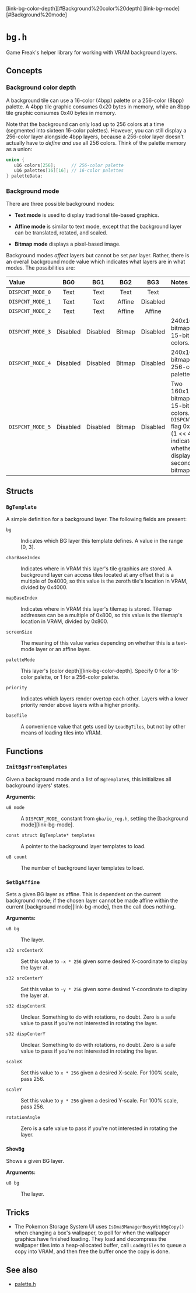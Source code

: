[link-bg-color-depth][#Background%20color%20depth]
[link-bg-mode][#Background%20mode]

# `bg.h`

Game Freak's helper library for working with VRAM background layers.

## Concepts

### Background color depth

A background tile can use a 16-color (4bpp) palette or a 256-color (8bpp) palette. A 4bpp tile graphic consumes 0x20 bytes in memory, while an 8bpp tile graphic consumes 0x40 bytes in memory.

Note that the background can only load up to 256 colors at a time (segmented into sixteen 16-color palettes). However, you can still display a 256-color layer alongside 4bpp layers, because a 256-color layer doesn't actually have to *define and use* all 256 colors. Think of the palette memory as a union:

```c
union {
   u16 colors[256];      // 256-color palette
   u16 palettes[16][16]; // 16-color palettes
} paletteData;
```

### Background mode

There are three possible background modes:

* **Text mode** is used to display traditional tile-based graphics.

* **Affine mode** is similar to text mode, except that the background layer can be translated, rotated, and scaled.

* **Bitmap mode** displays a pixel-based image.

Background modes *affect* layers but cannot be set *per* layer. Rather, there is an overall background mode value which indicates what layers are in what modes. The possibilities are:

| Value | BG0 | BG1 | BG2 | BG3 | Notes |
| :- | :-: | :-: | :-: | :-: | :- |
| `DISPCNT_MODE_0` | Text | Text | Text | Text |
| `DISPCNT_MODE_1` | Text | Text | Affine | Disabled |
| `DISPCNT_MODE_2` | Text | Text | Affine | Affine |
| `DISPCNT_MODE_3` | Disabled | Disabled | Bitmap | Disabled | 240x160px bitmap; 15-bit colors. |
| `DISPCNT_MODE_4` | Disabled | Disabled | Bitmap | Disabled | 240x160px bitmap; 256-color palette. |
| `DISPCNT_MODE_5` | Disabled | Disabled | Bitmap | Disabled | Two 160x128px bitmaps; 15-bit colors. `DISPCNT` flag 0x10 (1 << 4) indicates whether to display the second bitmap. |

## Structs

### `BgTemplate`

A simple definition for a background layer. The following fields are present:

<dl>
   <dt><code>bg</code></dt>
      <dd><p>Indicates which BG layer this template defines. A value in the range [0, 3].</p></dd>
   <dt><code>charBaseIndex</code></dt>
      <dd><p>Indicates where in VRAM this layer's tile graphics are stored. A background layer can access tiles located at any offset that is a multiple of 0x4000, so this value is the zeroth tile's location in VRAM, divided by 0x4000.</p></dd>
   <dt><code>mapBaseIndex</code></dt>
      <dd><p>Indicates where in VRAM this layer's tilemap is stored. Tilemap addresses can be a multiple of 0x800, so this value is the tilemap's location in VRAM, divided by 0x800.</p></dd>
   <dt><code>screenSize</code></dt>
      <dd>
         <p>The meaning of this value varies depending on whether this is a text-mode layer or an affine layer.</p>
      </dd>
   <dt><code>paletteMode</code></dt>
<dd><p>

This layer's [color depth][link-bg-color-depth]. Specify 0 for a 16-color palette, or 1 for a 256-color palette.

</p></dd>
   <dt><code>priority</code></dt>
      <dd><p>Indicates which layers render overtop each other. Layers with a lower priority render above layers with a higher priority.</p></dd>
   <dt><code>baseTile</code></dt>
      <dd><p>A convenience value that gets used by <code>LoadBgTiles</code>, but not by other means of loading tiles into VRAM.</p></dd>
</dl>

## Functions

### `InitBgsFromTemplates`

Given a background mode and a list of `BgTemplate`s, this initializes all background layers' states.

**Arguments:**

<dl>
   <dt><code>u8 mode</code></dt>
<dd><p>

A `DISPCNT_MODE_` constant from `gba/io_reg.h`, setting the [background mode][link-bg-mode].

</p></dd>
   <dt><code>const struct BgTemplate* templates</code></dt>
      <dd><p>A pointer to the background layer templates to load.</p></dd>
   <dt><code>u8 count</code></dt>
      <dd><p>The number of background layer templates to load.</p></dd>
</dl>

### `SetBgAffine`

Sets a given BG layer as affine. This is dependent on the current background mode; if the chosen layer cannot be made affine within the current [background mode][link-bg-mode], then the call does nothing.

**Arguments:**

<dl>
   <dt><code>u8 bg</code></dt>
      <dd><p>The layer.</p></dd>
   <dt><code>s32 srcCenterX</code></dt>
      <dd><p>Set this value to <code>-x * 256</code> given some desired X-coordinate to display the layer at.</p></dd>
   <dt><code>s32 srcCenterY</code></dt>
      <dd><p>Set this value to <code>-y * 256</code> given some desired Y-coordinate to display the layer at.</p></dd>
   <dt><code>s32 dispCenterX</code></dt>
      <dd><p>Unclear. Something to do with rotations, no doubt. Zero is a safe value to pass if you're not interested in rotating the layer.</p></dd>
   <dt><code>s32 dispCenterY</code></dt>
      <dd><p>Unclear. Something to do with rotations, no doubt. Zero is a safe value to pass if you're not interested in rotating the layer.</p></dd>
   <dt><code>scaleX</code></dt>
      <dd><p>Set this value to <code>x * 256</code> given a desired X-scale. For 100% scale, pass 256.</p></dd>
   <dt><code>scaleY</code></dt>
      <dd><p>Set this value to <code>y * 256</code> given a desired Y-scale. For 100% scale, pass 256.</p></dd>
   <dt><code>rotationAngle</code></dt>
      <dd><p>Zero is a safe value to pass if you're not interested in rotating the layer.</p></dd>
</dl>

### `ShowBg`

Shows a given BG layer.

**Arguments:**

<dl>
   <dt><code>u8 bg</code></dt>
      <dd><p>The layer.</p></dd>
</dl>

## Tricks

* The Pokemon Storage System UI uses `IsDma3ManagerBusyWithBgCopy()` when changing a box's wallpaper, to poll for when the wallpaper graphics have finished loading. They load and decompress the wallpaper tiles into a heap-allocated buffer, call `LoadBgTiles` to queue a copy into VRAM, and then free the buffer once the copy is done.

## See also

* [palette.h](#palette.md)